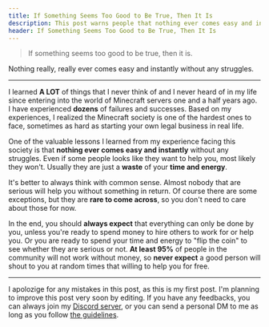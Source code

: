 ```yaml
---
title: If Something Seems Too Good to Be True, Then It Is
description: This post warns people that nothing ever comes easy and instantly
header: If Something Seems Too Good to Be True, Then It Is
---
```

> If something seems too good to be true, then it is.

Nothing really, really ever comes easy and instantly without any struggles.

---

I learned **A LOT** of things that I never think of and I never heard of in my life since entering into the world of Minecraft servers one and a half years ago. I have experienced **dozens** of failures and successes. Based on my experiences, I realized the Minecraft society is one of the hardest ones to face, sometimes as hard as starting your own legal business in real life.

One of the valuable lessons I learned from my experience facing this society is that **nothing ever comes easy and instantly** without any struggles. Even if some people looks like they want to help you, most likely they won't. Usually they are just a **waste** of your **time and energy**.

It's better to always think with common sense. Almost nobody that are serious will help you without something in return. Of course there are some exceptions, but they are **rare to come across**, so you don't need to care about those for now.

In the end, you should **always expect** that everything can only be done by you, unless you're ready to spend money to hire others to work for or help you. Or you are ready to spend your time and energy to "flip the coin" to see whether they are serious or not. **At least 95%** of people in the community will not work without money, so **never expect** a good person will shout to you at random times that willing to help you for free.

---

I apolozige for any mistakes in this post, as this is my first post. I'm planning to improve this post very soon by editing. If you have any feedbacks, you can always join my [Discord server](https://discord.gg/TstDS9jZf7), or you can send a personal DM to me as long as you follow [the guidelines](https://kygekdev.github.io/private-support).